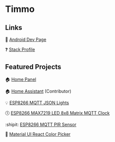 # Timmo

## Links

:candy: [Android Dev Page](https://play.google.com/store/apps/dev?id=5292588541115872750)

:question: [Stack Profile](https://stackoverflow.com/users/1888770/timmo)

## Featured Projects

:house: [Home Panel](https://github.com/timmo001/home-panel)

:house: [Home Assistant](https://github.com/home-assistant/home-assistant) (Contributor)

:bulb: [ESP8266 MQTT JSON Lights](https://github.com/timmo001/ESP8266-MQTT-JSON-Lights)

:clock5: [ESP8266 MAX7219 LED 8x8 Matrix MQTT Clock](https://github.com/timmo001/ESP8266-LED-Matrix-MQTT-Sign)

:shipit: [ESP8266 MQTT PIR Sensor](https://github.com/timmo001/ESP8266-MQTT-PIR-Sensor)

:rainbow: [Material UI React Color Picker](https://git.timmo.xyz/material-ui-rc-color-picker/)
